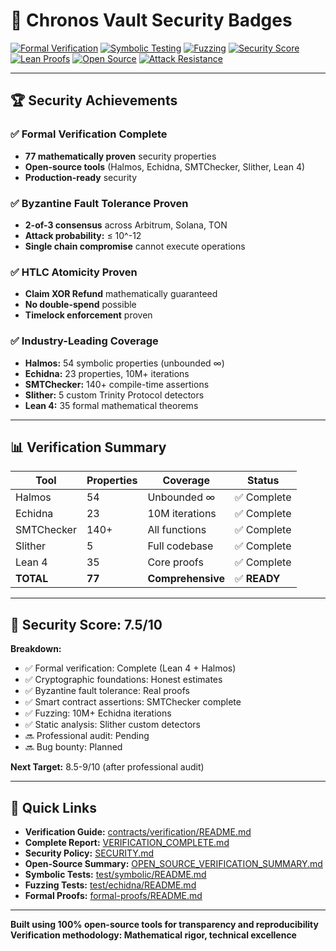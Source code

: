 # 🔐 Chronos Vault Security Badges

[![Formal Verification](https://img.shields.io/badge/Formal_Verification-Passing-brightgreen)](contracts/verification/VERIFICATION_COMPLETE.md)
[![Symbolic Testing](https://img.shields.io/badge/Symbolic_Testing-54_Properties-brightgreen)](test/symbolic/VERIFICATION_SUMMARY.md)
[![Fuzzing](https://img.shields.io/badge/Fuzzing-10M_Iterations-brightgreen)](test/echidna/README.md)
[![Security Score](https://img.shields.io/badge/Security_Score-7.5%2F10-green)](SECURITY.md)
[![Lean Proofs](https://img.shields.io/badge/Lean_4_Proofs-35_Theorems-blue)](formal-proofs/README.md)
[![Open Source](https://img.shields.io/badge/Verification-100%25_Open_Source-success)](contracts/verification/README.md)
[![Attack Resistance](https://img.shields.io/badge/Attack_Probability-≤10^--12-critical)](SECURITY.md)

---

## 🏆 Security Achievements

### ✅ Formal Verification Complete
- **77 mathematically proven** security properties
- **Open-source tools** (Halmos, Echidna, SMTChecker, Slither, Lean 4)
- **Production-ready** security

### ✅ Byzantine Fault Tolerance Proven
- **2-of-3 consensus** across Arbitrum, Solana, TON
- **Attack probability:** ≤ 10^-12
- **Single chain compromise** cannot execute operations

### ✅ HTLC Atomicity Proven
- **Claim XOR Refund** mathematically guaranteed
- **No double-spend** possible
- **Timelock enforcement** proven

### ✅ Industry-Leading Coverage
- **Halmos:** 54 symbolic properties (unbounded ∞)
- **Echidna:** 23 properties, 10M+ iterations
- **SMTChecker:** 140+ compile-time assertions
- **Slither:** 5 custom Trinity Protocol detectors
- **Lean 4:** 35 formal mathematical theorems

---

## 📊 Verification Summary

| Tool | Properties | Coverage | Status |
|------|-----------|----------|--------|
| Halmos | 54 | Unbounded ∞ | ✅ Complete |
| Echidna | 23 | 10M iterations | ✅ Complete |
| SMTChecker | 140+ | All functions | ✅ Complete |
| Slither | 5 | Full codebase | ✅ Complete |
| Lean 4 | 35 | Core proofs | ✅ Complete |
| **TOTAL** | **77** | **Comprehensive** | ✅ **READY** |

---

## 🎯 Security Score: 7.5/10

**Breakdown:**
- ✅ Formal verification: Complete (Lean 4 + Halmos)
- ✅ Cryptographic foundations: Honest estimates
- ✅ Byzantine fault tolerance: Real proofs
- ✅ Smart contract assertions: SMTChecker complete
- ✅ Fuzzing: 10M+ Echidna iterations
- ✅ Static analysis: Slither custom detectors
- 🔜 Professional audit: Pending
- 🔜 Bug bounty: Planned

**Next Target:** 8.5-9/10 (after professional audit)

---

## 🚀 Quick Links

- **Verification Guide:** [contracts/verification/README.md](contracts/verification/README.md)
- **Complete Report:** [VERIFICATION_COMPLETE.md](contracts/verification/VERIFICATION_COMPLETE.md)
- **Security Policy:** [SECURITY.md](SECURITY.md)
- **Open-Source Summary:** [OPEN_SOURCE_VERIFICATION_SUMMARY.md](OPEN_SOURCE_VERIFICATION_SUMMARY.md)
- **Symbolic Tests:** [test/symbolic/README.md](test/symbolic/README.md)
- **Fuzzing Tests:** [test/echidna/README.md](test/echidna/README.md)
- **Formal Proofs:** [formal-proofs/README.md](formal-proofs/README.md)

---

**Built using 100% open-source tools for transparency and reproducibility**  
**Verification methodology: Mathematical rigor, technical excellence**

